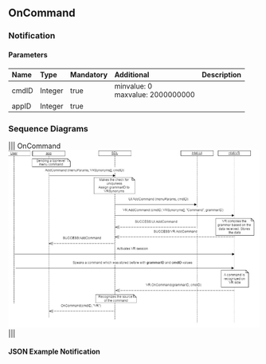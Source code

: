 ## OnCommand


### Notification

#### Parameters

|Name|Type|Mandatory|Additional|Description|
|:---|:---|:--------|:---------|:----------|
|cmdID|Integer|true|minvalue: 0<br>maxvalue: 2000000000||
|appID|Integer|true|||

### Sequence Diagrams
|||
OnCommand
![OnCommand](./assets/OnCommand.png)
|||

#### JSON Example Notification
```json

```
